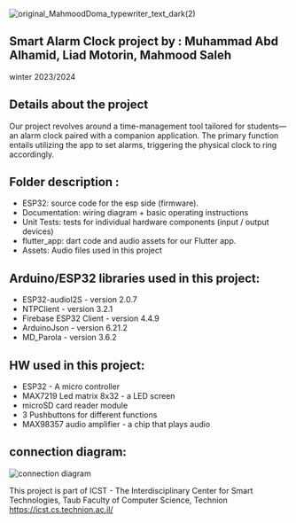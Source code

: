 ![original_MahmoodDoma_typewriter_text_dark(2)](https://github.com/LiadMo/SmartAlarmClock/assets/156796527/c58d8c46-4583-4cee-9b07-e6a074151b91)

## Smart Alarm Clock project by : Muhammad Abd Alhamid,  Liad Motorin,  Mahmood Saleh
  winter 2023/2024 

## Details about the project
  Our project revolves around a time-management tool tailored for students—an alarm clock paired with a companion application. The primary function entails utilizing the app to set alarms, triggering the physical clock to ring accordingly.

## Folder description :
* ESP32: source code for the esp side (firmware).
* Documentation: wiring diagram + basic operating instructions
* Unit Tests: tests for individual hardware components (input / output devices)
* flutter_app: dart code and audio assets for our Flutter app.
* Assets: Audio files used in this project


## Arduino/ESP32 libraries used in this project:
* ESP32-audioI2S - version 2.0.7
* NTPClient - version 3.2.1
* Firebase ESP32 Client - version 4.4.9
* ArduinoJson - version 6.21.2
* MD_Parola - version 3.6.2

## HW used in this project:
* ESP32 - A micro controller
* MAX7219 Led matrix 8x32 - a LED screen
* microSD card reader module
* 3 Pushbuttons for different functions 
* MAX98357 audio amplifier - a chip that plays audio

## connection diagram: 
![connection diagram](https://github.com/LiadMo/SmartAlarmClock/assets/156796527/4e956d82-2daf-461b-b45b-8ebf8df79fa4)


This project is part of ICST - The Interdisciplinary Center for Smart Technologies, Taub Faculty of Computer Science, Technion
https://icst.cs.technion.ac.il/
